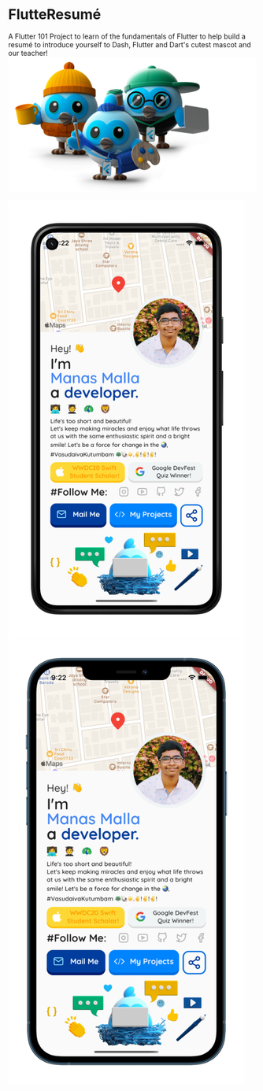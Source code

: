# FlutteResumé
A Flutter 101 Project to learn of the fundamentals of Flutter to help build a resumé to introduce yourself to Dash, Flutter and Dart's cutest mascot and our teacher!
<img src="https://raw.githubusercontent.com/ManasMalla/DashingThrough/main/Resources/dashatars.png">
<p> <img src="https://raw.githubusercontent.com/ManasMalla/FlutteResume/main/android_mockup.png" width=480><img src="https://raw.githubusercontent.com/ManasMalla/FlutteResume/main/iphone_mockup.png" width=480> </p>
